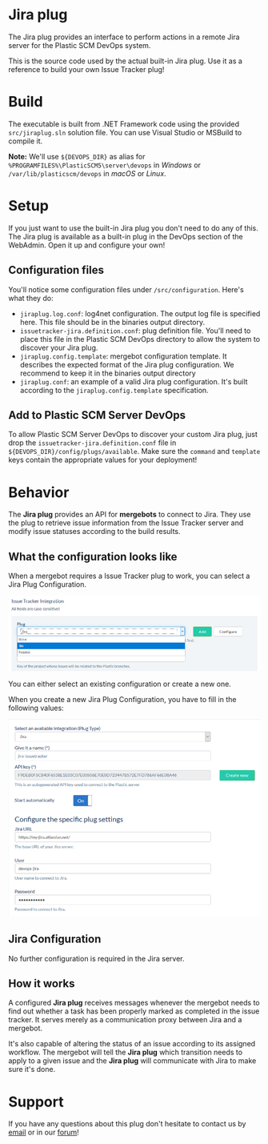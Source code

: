 # Jira plug

The Jira plug provides an interface to perform actions in a remote Jira server
for the Plastic SCM DevOps system.

This is the source code used by the actual built-in Jira plug. Use it as a reference
to build your own Issue Tracker plug!

# Build
The executable is built from .NET Framework code using the provided `src/jiraplug.sln`
solution file. You can use Visual Studio or MSBuild to compile it.

**Note:** We'll use `${DEVOPS_DIR}` as alias for `%PROGRAMFILES%\PlasticSCM5\server\devops`
in *Windows* or `/var/lib/plasticscm/devops` in *macOS* or *Linux*.

# Setup
If you just want to use the built-in Jira plug you don't need to do any of this.
The Jira plug is available as a built-in plug in the DevOps section of the WebAdmin.
Open it up and configure your own!

## Configuration files
You'll notice some configuration files under `/src/configuration`. Here's what they do:
* `jiraplug.log.conf`: log4net configuration. The output log file is specified here. This file should be in the binaries output directory.
* `issuetracker-jira.definition.conf`: plug definition file. You'll need to place this file in the Plastic SCM DevOps directory to allow the system to discover your Jira plug.
* `jiraplug.config.template`: mergebot configuration template. It describes the expected format of the Jira plug configuration. We recommend to keep it in the binaries output directory
* `jiraplug.conf`: an example of a valid Jira plug configuration. It's built according to the `jiraplug.config.template` specification.

## Add to Plastic SCM Server DevOps
To allow Plastic SCM Server DevOps to discover your custom Jira plug, just drop 
the `issuetracker-jira.definition.conf` file in `${DEVOPS_DIR}/config/plugs/available`.
Make sure the `command` and `template` keys contain the appropriate values for
your deployment!

# Behavior
The **Jira plug** provides an API for **mergebots** to connect to Jira. They use
the plug to retrieve issue information from the Issue Tracker server and modify
issue statuses according to the build results.

## What the configuration looks like
When a mergebot requires a Issue Tracker plug to work, you can select a Jira Plug Configuration.

<p align="center">
  <img alt="Issue Tracker plug select" src="https://raw.githubusercontent.com/PlasticSCM/jiraplug/master/doc/img/issuetracker-plug-select.png" />
</p>

You can either select an existing configuration or create a new one.

When you create a new Jira Plug Configuration, you have to fill in the following values:

<p align="center">
  <img alt="Jiraplug configuration example"
       src="https://raw.githubusercontent.com/PlasticSCM/jiraplug/master/doc/img/configuration-example.png" />
</p>

## Jira Configuration

No further configuration is required in the Jira server.

## How it works
A configured **Jira plug** receives messages whenever the mergebot needs to find
out whether a task has been properly marked as completed in the issue tracker. It
serves merely as a communication proxy between Jira and a mergebot.

It's also capable of altering the status of an issue according to its assigned
workflow. The mergebot will tell the **Jira plug** which transition needs to apply
to a given issue and the **Jira plug** will communicate with Jira to make sure
it's done.

# Support
If you have any questions about this plug don't hesitate to contact us by
[email](support@codicesoftware.com) or in our [forum](http://www.plasticscm.net)!
